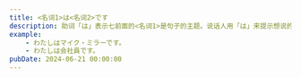 ```yaml
---
title: <名词1>は<名词2>です
description: 助词「は」表示七前面的<名词1>是句子的主题。说话人用「は」来提示想说的主题，在「は」的后面加入各种各样的叙述构成句子。助词「は」读作「わ」。名词加上「です」构成谓语。「です」在表示判断、断定的意思的同时，也表示说话人对听话人礼貌的态度。「です」在否定句和过去式中要发生形态变化。
example:
    - わたしはマイク・ミラーです。
    - わたしは会社員です。
pubDate: 2024-06-21 00:00:00
---
```

